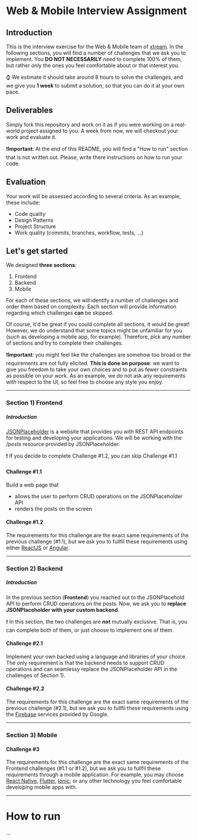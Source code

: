 # Web & Mobile Interview Assignment

## Introduction

This is the interview exercise for the Web & Mobile team of [xtream](https://www.linkedin.com/company/xtream-srl). In the following sections, you will find a number of challenges that we ask you to implement. You **DO NOT NECESSARILY** need to complete 100% of them, but rather only the ones you feel comfortable about or that interest you.    

:watch: We estimate it should take around 8 hours to solve the challenges, and we give you **1 week** to submit a solution, so that you can do it at your own pace.    

## Deliverables
Simply fork this repository and work on it as if you were working on a real-world project assigned to you. A week from now, we will checkout your work and evaluate it. 

:heavy_exclamation_mark:**Important**: At the end of this README, you will find a "How to run" section that is not written out. Please, write there instructions on how to run your code. 

## Evaluation
Your work will be assessed according to several criteria. As an example, these include:
* Code quality
* Design Patterns
* Project Structure
* Work quality (commits, branches, workflow, tests, ...)

## Let's get started
We designed **three sections**: 
1. Frontend
2. Backend
3. Mobile   

For each of these sections, we will identify a number of challenges and order them based on complexity. Each section will provide information regarding which challenges **can** be skipped.

Of course, it'd be great if you could complete all sections, it would be great! However, we do understand that some topics might be  unfamiliar for you (such as developing a mobile app, for example). Therefore, pick any number of sections and try to complete their challenges.

:heavy_exclamation_mark:**Important**: you might feel like the challenges are somehow too broad or the requirements are not fully elicited. **This is done on purpose**: we want to give you freedom to take your own choices and to put as fewer constraints as possible on your work. As an example, we do not ask any requirements with respect to the UI, so feel free to choose any style you enjoy.




---   

### Section 1) Frontend 
##### Introduction
[JSONPlaceholder](https://jsonplaceholder.typicode.com/) is a website that provides you with REST API endpoints for testing and developing your applications. We will be working with the */posts* resource provided by JSONPlaceholder. 

:heavy_exclamation_mark: If you decide to complete Challenge #1.2, you can skip Challenge #1.1

#### Challenge #1.1
Build a web page that
- allows the user to perform CRUD operations on the JSONPlaceholder API
- renders the posts on the screen

#### Challenge #1.2
The requirements for this challenge are the exact same requirements of the previous challenge (#1.1), but we ask you to fullfil these requirements using either [ReactJS](https://reactjs.org/) or [Angular](https://angular.io/).

--- 
### Section 2) Backend

##### Introduction
In the previous section (**Frontend**) you reached out to the JSONPlacehold API to perform CRUD operations on the posts. Now, we ask you to **replace JSONPlaceholder with your custom backend**.

:heavy_exclamation_mark: In this section, the two challenges are **not** mutually exclusive. That is, you can complete both of them, or just choose to implement one of them.

#### Challenge #2.1
Implement your own backed using a language and libraries of your choice. The only requirement is that the backend needs to support CRUD operations and can seamlessy replace the JSONPlaceholder API in the challenges of Section 1).

#### Challenge #2.2
The requirements for this challenge are the exact same requirements of the previous challenge (#2.1), but we ask you to fullfil these requirements using the [Firebase](https://firebase.google.com/) services provided by Google.

--- 
### Section 3) Mobile

#### Challenge #3
The requirements for this challenge are the exact same requirements of the Frontend challenges (#1.1 or #1.2), but we ask you to fullfil these requirements through a mobile application. For example, you may choose [React Native](https://reactnative.dev/), [Flutter](https://flutter.dev/), [Ionic](https://ionicframework.com/), or any other technology you feel comfortable developing mobile apps with.

--- 
# How to run
...
